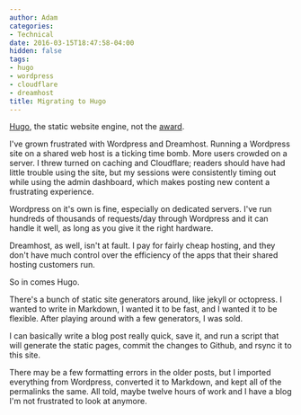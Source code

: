 ```yaml
---
author: Adam
categories:
- Technical
date: 2016-03-15T18:47:58-04:00
hidden: false
tags:
- hugo
- wordpress
- cloudflare
- dreamhost
title: Migrating to Hugo
---
```


[Hugo](1), the static website engine, not the [award](2).

I've grown frustrated with Wordpress and Dreamhost. Running a Wordpress site
on a shared web host is a ticking time bomb. More users crowded on a server. I
threw turned on caching and Cloudflare; readers should have had little trouble
using the site, but my sessions were consistently timing out while using the
admin dashboard, which makes posting new content a frustrating experience.

<!--more-->

Wordpress on it's own is fine, especially on dedicated servers. I've run
hundreds of thousands of requests/day through Wordpress and it can handle it
well, as long as you give it the right hardware.

Dreamhost, as well, isn't at fault. I pay for fairly cheap hosting, and they
don't have much control over the efficiency of the apps that their shared
hosting customers run.

So in comes Hugo.

There's a bunch of static site generators around, like jekyll or octopress. I
wanted to write in Markdown, I wanted it to be fast, and I wanted it to be
flexible. After playing around with a few generators, I was sold.

I can basically write a blog post really quick, save it, and run a script that
will generate the static pages, commit the changes to Github, and rsync it to
this site.

There may be a few formatting errors in the older posts, but I imported
everything from Wordpress, converted it to Markdown, and kept all of the
permalinks the same. All told, maybe twelve hours of work and I have a blog
I'm not frustrated to look at anymore.

[1]: https://gohugo.io/
[2]: http://www.thehugoawards.org/

